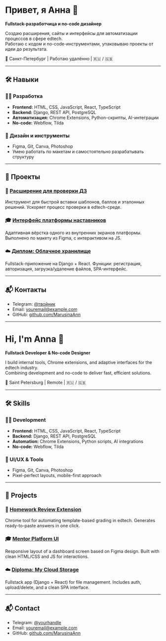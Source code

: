 # Привет, я Анна 👋  
**Fullstack-разработчица и no-code дизайнер**

Создаю расширения, сайты и интерфейсы для автоматизации процессов в сфере edtech.  
Работаю с кодом и no-code-инструментами, упаковываю проекты от идеи до результата.

📍 Санкт-Петербург | Работаю удалённо | 🇷🇺 / 🇬🇧

---

## 🛠️ Навыки

### 👩‍💻 Разработка
- **Frontend:** HTML, CSS, JavaScript, React, TypeScript  
- **Backend:** Django, REST API, PostgreSQL  
- **Автоматизация:** Chrome Extensions, Python-скрипты, AI-интеграции  
- **No-code:** Webflow, Tilda  

### 🎨 Дизайн и инструменты
- Figma, Git, Canva, Photoshop  
- Умею работать по макетам и самостоятельно разрабатывать структуру

---

## 📂 Проекты

### 🧩 [Расширение для проверки ДЗ](https://github.com/MarusinaAnn/homework-review-helper-)  
Инструмент для быстрой вставки шаблонов, баллов и эталонных решений. Ускоряет процесс проверки в edtech-среде.

### 🎓 [Интерфейс платформы наставников](https://github.com/MarusinaAnn/mentor-platform-ui)  
Адаптивная вёрстка одного из внутренних экранов платформы. Выполнено по макету из Figma, с интерактивом на JS.

### ☁️ [Диплом: Облачное хранилище](https://github.com/MarusinaAnn/Diploma)  
Fullstack-приложение на Django + React. Функции: регистрация, авторизация, загрузка/удаление файлов, SPA-интерфейс.

---

## 📬 Контакты

- Telegram: [@твойник](https://t.me/твойник)  
- Email: youremail@example.com  
- GitHub: [github.com/MarusinaAnn](https://github.com/MarusinaAnn)

---

# Hi, I'm Anna 👋  
**Fullstack Developer & No-code Designer**

I build internal tools, Chrome extensions, and adaptive interfaces for the edtech industry.  
Combining development and no-code to deliver fast, efficient solutions.

📍 Saint Petersburg | Remote | 🇷🇺 / 🇬🇧

---

## 🛠️ Skills

### 👩‍💻 Development
- **Frontend:** HTML, CSS, JavaScript, React, TypeScript  
- **Backend:** Django, REST API, PostgreSQL  
- **Automation:** Chrome Extensions, Python scripts, AI integrations  
- **No-code:** Webflow, Tilda  

### 🎨 UI/UX & Tools
- Figma, Git, Canva, Photoshop  
- Pixel-perfect layouts, mobile-first approach

---

## 📂 Projects

### 🧩 [Homework Review Extension](https://github.com/MarusinaAnn/homework-review-helper-)  
Chrome tool for automating template-based grading in edtech. Generates ready-to-paste answers in one click.

### 🎓 [Mentor Platform UI](https://github.com/MarusinaAnn/mentor-platform-ui)  
Responsive layout of a dashboard screen based on Figma design. Built with clean HTML/CSS and JS for interactions.

### ☁️ [Diploma: My Cloud Storage](https://github.com/MarusinaAnn/Diploma)  
Fullstack app (Django + React) for file management. Includes auth, upload/delete, and a clean SPA interface.

---

## 📬 Contact

- Telegram: [@yourhandle](https://t.me/yourhandle)  
- Email: youremail@example.com  
- GitHub: [github.com/MarusinaAnn](https://github.com/MarusinaAnn)
